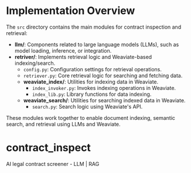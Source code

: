 # Implementation Overview

The `src` directory contains the main modules for contract inspection and retrieval:

- **llm/**: Components related to large language models (LLMs), such as model loading, inference, or integration.
- **retriver/**: Implements retrieval logic and Weaviate-based indexing/search.
	- `config.py`: Configuration settings for retrieval operations.
	- `retriever.py`: Core retrieval logic for searching and fetching data.
	- **weaviate_index/**: Utilities for indexing data in Weaviate.
		- `index_invoker.py`: Invokes indexing operations in Weaviate.
		- `index_lib.py`: Library functions for data indexing.
	- **weaviate_search/**: Utilities for searching indexed data in Weaviate.
		- `search.py`: Search logic using Weaviate's API.

These modules work together to enable document indexing, semantic search, and retrieval using LLMs and Weaviate.
# contract_inspect
AI legal contract screener - LLM | RAG
